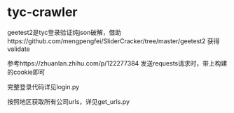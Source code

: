 # tyc-crawler
geetest2是tyc登录验证纯json破解，借助https://github.com/mengpengfei/SliderCracker/tree/master/geetest2 获得validate 
                      
参考https://zhuanlan.zhihu.com/p/122277384 发送requests请求时，带上构建的cookie即可

完整登录代码详见login.py

按照地区获取所有公司urls，详见get_urls.py
